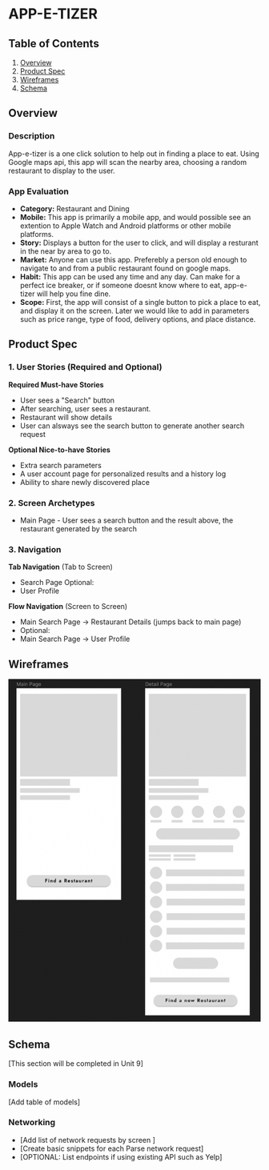 # APP-E-TIZER

## Table of Contents
1. [Overview](#Overview)
2. [Product Spec](#Product-Spec)
3. [Wireframes](#Wireframes)
4. [Schema](#Schema)

## Overview
### Description
App-e-tizer is a one click solution to help out in finding a place to eat. Using Google maps api, this app will scan the nearby area, choosing a random restaurant to display to the user. 

### App Evaluation
- **Category:** Restaurant and Dining
- **Mobile:** This app is primarily a mobile app, and would possible see an extention to Apple Watch and Android platforms or other mobile platforms. 
- **Story:** Displays a button for the user to click, and will display a resturant in the near by area to go to. 
- **Market:** Anyone can use this app. Preferebly a person old enough to navigate to and from a public restaurant found on google maps. 
- **Habit:** This app can be used any time and any day. Can make for a perfect ice breaker, or if someone doesnt know where to eat, app-e-tizer will help you fine dine.
- **Scope:** First, the app will consist of a single button to pick a place to eat, and display it on the screen. Later we would like to add in parameters such as price range, type of food, delivery options, and place distance. 

## Product Spec
### 1. User Stories (Required and Optional)

**Required Must-have Stories**

* User sees a "Search" button
* After searching, user sees a restaurant.
* Restaurant will show details
* User can alsways see the search button to generate another search request

**Optional Nice-to-have Stories**

* Extra search parameters
* A user account page for personalized results and a history log
* Ability to share newly discovered place

### 2. Screen Archetypes

* Main Page - User sees a search button and the result above, the restaurant generated by the search

### 3. Navigation

**Tab Navigation** (Tab to Screen)

* Search Page
Optional:
* User Profile


**Flow Navigation** (Screen to Screen)
* Main Search Page -> Restaurant Details (jumps back to main page)
* Optional:
* Main Search Page -> User Profile

## Wireframes
<img src="https://github.com/COP4655-Devs/GroupAppAssignment/blob/main/Wireframe.png" width=600><br>

## Schema 
[This section will be completed in Unit 9]
### Models
[Add table of models]
### Networking
- [Add list of network requests by screen ]
- [Create basic snippets for each Parse network request]
- [OPTIONAL: List endpoints if using existing API such as Yelp]
